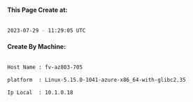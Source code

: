 
   
#### This Page Create at:

```bash

2023-07-29 - 11:29:05 UTC

```

#### Create By Machine:

```bash

Host Name : fv-az803-705

platform  : Linux-5.15.0-1041-azure-x86_64-with-glibc2.35

Ip Local  : 10.1.0.18

```

